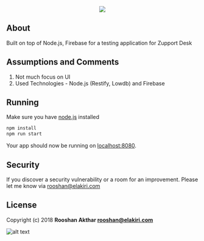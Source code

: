 [sign]: https://i.imgur.com/apgApKr.png "Signature"
<p align="center"><img src="https://www.zupportdesk.com/images/homelayout/logo-dark.png"></p>


## About

Built on top of Node.js, Firebase for a testing application for Zupport Desk

## Assumptions and Comments

1. Not much focus on UI
2. Used Technologies - Node.js (Restify, Lowdb) and Firebase 

## Running

Make sure you have [node.js](http://nodejs.org/) installed
```sh
npm install
npm run start
```
Your app should now be running on [localhost:8080](http://localhost:8080/).

## Security

If you discover a security vulnerability or a room for an improvement. Please let me know via [rooshan@elakiri.com](mailto:rooshan@elakiri.com)


## License

Copyright (c) 2018 **Rooshan Akthar <rooshan@elakiri.com>**

![alt text][sign]
